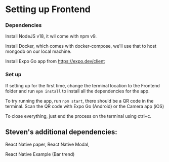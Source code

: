 # Setting up Frontend

### Dependencies

Install NodeJS v18, it wil come with npm v9.

Install Docker, which comes with docker-compose, we'll use that to host mongodb on our local machine.

Install Expo Go app from https://expo.dev/client

### Set up

If setting up for the first time, change the terminal location to the Frontend folder and run `npm install` to install all the dependencies for the app.

To try running the app, run `npm start`, there should be a QR code in the terminal. Scan the QR code with Expo Go (Android) or the Camera app (iOS)

To close everything, just end the process on the terminal using ctrl+c.

## Steven's additional dependencies:

React Native paper, React Native Modal, 

React Native Example (Bar trend)